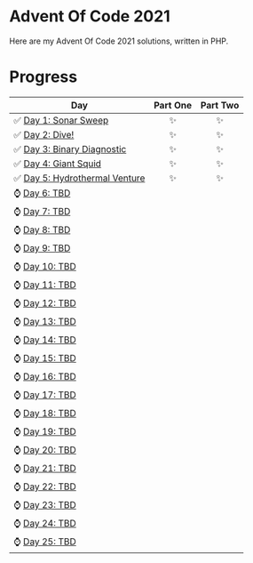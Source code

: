 # Advent Of Code 2021

Here are my Advent Of Code 2021 solutions, written in PHP. 

# Progress

| Day  | Part One | Part Two | 
|---|:---:|:---:|
| ✅ [Day 1: Sonar Sweep](https://github.com/mikeroq/adventofcode2021/tree/master/advent/Day01)| ✨ | ✨ |
| ✅ [Day 2: Dive!](https://github.com/mikeroq/adventofcode2021/tree/master/advent/Day02)| ✨ | ✨ |
| ✅ [Day 3: Binary Diagnostic](https://github.com/mikeroq/adventofcode2021/tree/master/advent/Day03)| ✨ | ✨ |
| ✅ [Day 4: Giant Squid](https://github.com/mikeroq/adventofcode2021/tree/master/advent/Day04)| ✨ | ✨ |
| ✅ [Day 5: Hydrothermal Venture](https://github.com/mikeroq/adventofcode2021/tree/master/advent/Day05)| ✨ | ✨ |
| ⌚ [Day 6: TBD](https://github.com/mikeroq/adventofcode2021/tree/master/advent/Day06)| | |
| ⌚ [Day 7: TBD](https://github.com/mikeroq/adventofcode2021/tree/master/advent/Day07)| | |
| ⌚ [Day 8: TBD](https://github.com/mikeroq/adventofcode2021/tree/master/advent/Day08)| | |
| ⌚ [Day 9: TBD](https://github.com/mikeroq/adventofcode2021/tree/master/advent/Day09)| | |
| ⌚ [Day 10: TBD](https://github.com/mikeroq/adventofcode2021/tree/master/advent/Day10)| | |
| ⌚ [Day 11: TBD](https://github.com/mikeroq/adventofcode2021/tree/master/advent/Day11)| | |
| ⌚ [Day 12: TBD](https://github.com/mikeroq/adventofcode2021/tree/master/advent/Day12)| | |
| ⌚ [Day 13: TBD](https://github.com/mikeroq/adventofcode2021/tree/master/advent/Day13)| | |
| ⌚ [Day 14: TBD](https://github.com/mikeroq/adventofcode2021/tree/master/advent/Day14)| | |
| ⌚ [Day 15: TBD](https://github.com/mikeroq/adventofcode2021/tree/master/advent/Day15)| | |
| ⌚ [Day 16: TBD](https://github.com/mikeroq/adventofcode2021/tree/master/advent/Day16)| | |
| ⌚ [Day 17: TBD](https://github.com/mikeroq/adventofcode2021/tree/master/advent/Day17)| | |
| ⌚ [Day 18: TBD](https://github.com/mikeroq/adventofcode2021/tree/master/advent/Day18)| | |
| ⌚ [Day 19: TBD](https://github.com/mikeroq/adventofcode2021/tree/master/advent/Day19)| | |
| ⌚ [Day 20: TBD](https://github.com/mikeroq/adventofcode2021/tree/master/advent/Day20)| | |
| ⌚ [Day 21: TBD](https://github.com/mikeroq/adventofcode2021/tree/master/advent/Day21)| | |
| ⌚ [Day 22: TBD](https://github.com/mikeroq/adventofcode2021/tree/master/advent/Day22)| | |
| ⌚ [Day 23: TBD](https://github.com/mikeroq/adventofcode2021/tree/master/advent/Day23)| | |
| ⌚ [Day 24: TBD](https://github.com/mikeroq/adventofcode2021/tree/master/advent/Day24)| | |
| ⌚ [Day 25: TBD](https://github.com/mikeroq/adventofcode2021/tree/master/advent/Day25)| | |